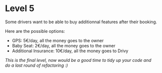 # Level 5

Some drivers want to be able to buy additionnal features after their booking.

Here are the possible options:
- GPS: 5€/day, all the money goes to the owner
- Baby Seat: 2€/day, all the money goes to the owner
- Additional Insurance: 10€/day, all the money goes to Drivy

_This is the final level, now would be a good time to tidy up your code and do a last round of refactoring :)_
 